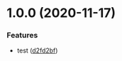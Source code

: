 # 1.0.0 (2020-11-17)


### Features

* test ([d2fd2bf](https://github.com/AngelPP52/typescript_development/commit/d2fd2bffa1bdc42142cab7735abc1f1ddb86d07e))



